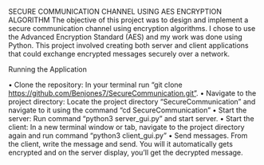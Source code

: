 SECURE COMMUNICATION CHANNEL USING AES ENCRYPTION ALGORITHM
The objective of this project was to design and implement a secure communication channel using encryption algorithms. I chose to use the Advanced Encryption Standard (AES) and my work was done using Python. This project involved creating both server and client applications that could exchange encrypted messages securely over a network.

Running the Application

•	Clone the repository:
In your terminal run “git clone https://github.com/Benjones7/SecureCommunication.git”.
•	Navigate to the project directory:
Locate the project directory “SecureCommunication” and navigate to it using the command
“cd SecureCommunication”
•	Start the server:
Run command “python3 server_gui.py” and start server.
•	Start the client:
In a new terminal window or tab, navigate to the project directory again and run command “python3 client_gui.py”
•	Send messages.
From the client, write the message and send. You will it automatically gets encrypted and on the server display, you’ll get the decrypted message.
